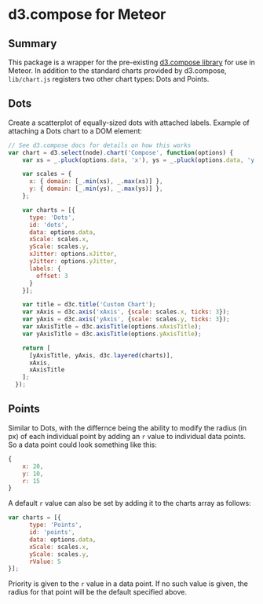 d3.compose for Meteor
=====================

Summary
-------
This package is a wrapper for the pre-existing [d3.compose library](https://csnw.github.io/d3.compose/) for use in Meteor. In addition to the standard charts provided by d3.compose, `lib/chart.js` registers two other chart types: Dots and Points.

Dots
----
Create a scatterplot of equally-sized dots with attached labels. Example of attaching a Dots chart to a DOM element:

```javascript
// See d3.compose docs for details on how this works
var chart = d3.select(node).chart('Compose', function(options) {
    var xs = _.pluck(options.data, 'x'), ys = _.pluck(options.data, 'y');

    var scales = {
      x: { domain: [_.min(xs), _.max(xs)] },
      y: { domain: [_.min(ys), _.max(ys)] },
    };

    var charts = [{
      type: 'Dots',
      id: 'dots',
      data: options.data,
      xScale: scales.x,
      yScale: scales.y,
      xJitter: options.xJitter,
      yJitter: options.yJitter,
      labels: {
        offset: 3
      }
    }];

    var title = d3c.title('Custom Chart');
    var xAxis = d3c.axis('xAxis', {scale: scales.x, ticks: 3});
    var yAxis = d3c.axis('yAxis', {scale: scales.y, ticks: 3});
    var xAxisTitle = d3c.axisTitle(options.xAxisTitle);
    var yAxisTitle = d3c.axisTitle(options.yAxisTitle);

    return [
      [yAxisTitle, yAxis, d3c.layered(charts)],
      xAxis,
      xAxisTitle
    ];
  });
```

Points
------
Similar to Dots, with the differnce being the ability to modify the radius (in px) of each individual point by adding an `r` value to individual data points. So a data point could look something like this:

```javascript
{
	x: 20,
	y: 10,
	r: 15
}
```
A default `r` value can also be set by adding it to the charts array as follows:

```javascript
var charts = [{
      type: 'Points',
      id: 'points',
      data: options.data,
      xScale: scales.x,
      yScale: scales.y,
	  rValue: 5
}];

```

Priority is given to the `r` value in a data point. If no such value is given, the radius for that point will be the default specified above. 